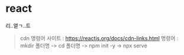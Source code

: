 # react

리..앹ㄱ..트

> cdn 명령어 사이트 : https://reactjs.org/docs/cdn-links.html
> 명령어 : mkdir 폴더명 -> cd 폴더명 -> npm init -y -> npx serve
